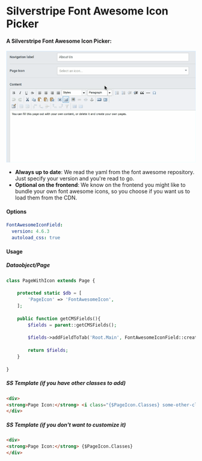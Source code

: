 Silverstripe Font Awesome Icon Picker
====================================

#### A Silverstripe Font Awesome Icon Picker:
![Screenshot](/snapshot.gif?raw=true)

* **Always up to date**: We read the yaml from the font awesome repository. Just specify your version and you're read to go.
* **Optional on the frontend**: We know on the frontend you might like to bundle your own font awesome icons, so you choose if you want us to load them from the CDN.

#### Options

```yml
FontAwesomeIconField:
  version: 4.6.3
  autoload_css: true
````

#### Usage
##### Dataobject/Page
```php
class PageWithIcon extends Page {

    protected static $db = [
        'PageIcon' => 'FontAwesomeIcon',
    ];
    
    public function getCMSFields(){
        $fields = parent::getCMSFields();
        
        $fields->addFieldToTab('Root.Main', FontAwesomeIconField::create('PageIcon', 'Icon'));
        
        return $fields;
    }

} 

````
##### SS Template (if you have other classes to add)
```html
<div>
<strong>Page Icon:</strong> <i class="{$PageIcon.Classes} some-other-class"></i>
</div>
````

##### SS Template (if you don't want to customize it)
```html
<div>
<strong>Page Icon:</strong> {$PageIcon.Classes}
</div>
````
